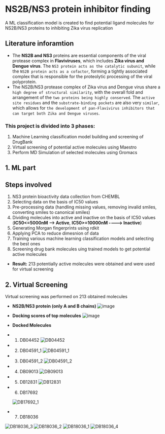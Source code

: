 # NS2B/NS3 protein inhibitor finding
 A ML classification model is created to find potential ligand molecules for NS2B/NS3 proteins to inhibiting Zika virus replication

## **Literature inforamtion**
- The **NS2B and NS3** proteins are essential components of the viral protease complex in **Flaviviruses**, which includes **Zika virus and Dengue virus**. The `NS3 protein acts as the catalytic subunit`, while the `NS2B protein acts as a cofactor`, forming a tightly associated complex that is responsible for the proteolytic processing of the viral polyprotein.
- The NS2B/NS3 protease complex of Zika virus and Dengue virus share a `high degree of structural similarity`, with the overall fold and arrangement of the `two proteins being highly conserved`. The `active site residues` and the `substrate-binding pockets` are also very `similar`, which allows for `the development of pan-Flavivirus inhibitors that can target both Zika and Dengue viruses`.

### **This project is divided into 3 phases:**
 1. Machine Learning classification model building and screening of DrugBank
 2. Virtual screening of potential active molecules using Maestro
 3. Perform MD Simulation of selected molecules using Gromacs

## **1. ML part**
## **Steps involved**
1. NS3 protein bioactivity data collection from CHEMBL
2. Selecting data on the basis of IC50 values
3. Pre-processing data (handling missing values, removing invalid smiles, converting smiles to canonical smiles)
4. Dividing molecules into active and inactive on the basis of IC50 values (**IC50<=5000nM --> Active**, **IC50>=10000nM ----> Inactive**)
5. Generating Morgan fingerprints using rdkit
6. Applying PCA to reduce dimesnion of data
7. Training various machine learning classification models and selecting the best ones
8. Screening drug bank molecules uing trained models to get potential active molecules
- **Result:** 213 potentially active molecules were obtained and were used for virtual screening

## **2. Virtual Screening**
Virtual screening was performed on 213 obtained molecules
- **NS2B/NS3 protein (only A and B chains)**
![image](https://github.com/ankit-singh973/NS2B-NS3-protein-inhibitor-finding/assets/113300592/393c5ac4-4f1c-4307-b1c3-11f73042dffe)

- **Docking scores of top molecules**
![image](https://github.com/ankit-singh973/NS2B-NS3-protein-inhibitor-finding/assets/113300592/e4c999f7-796b-4a6e-8ef6-b5dcc75fb182)

- **Docked Molecules**
- 1. DB04452
![DB04452](https://github.com/ankit-singh973/NS2B-NS3-protein-inhibitor-finding/assets/113300592/b5a34c57-a992-4a90-b4c0-4d2d44ce2d1a)

- 2. DB04591_1
     ![DB04591_1](https://github.com/ankit-singh973/NS2B-NS3-protein-inhibitor-finding/assets/113300592/83a609dc-b766-4661-926e-3b430505c505)

 - 3. DB04591_2
      ![DB04591_2](https://github.com/ankit-singh973/NS2B-NS3-protein-inhibitor-finding/assets/113300592/ce47601c-a4a1-43d9-a3c9-b4febe1a43d5)

- 4. DB09013
   ![DB09013](https://github.com/ankit-singh973/NS2B-NS3-protein-inhibitor-finding/assets/113300592/445b5c33-85aa-460f-8b84-197fc749fbe0)

- 5. DB12831
   ![DB12831](https://github.com/ankit-singh973/NS2B-NS3-protein-inhibitor-finding/assets/113300592/a5968c88-3a47-4c87-adb7-243067b315c0)

- 6. DB17692
   
   ![DB17692_1](https://github.com/ankit-singh973/NS2B-NS3-protein-inhibitor-finding/assets/113300592/1cd44e05-2d3b-4bb7-be04-dc9d9b518eec)

- 7. DB18036
   
![DB18036_3](https://github.com/ankit-singh973/NS2B-NS3-protein-inhibitor-finding/assets/113300592/1ed13dfb-008b-4947-879f-375d783bcb77)
![DB18036_2](https://github.com/ankit-singh973/NS2B-NS3-protein-inhibitor-finding/assets/113300592/f498615c-ab72-4cc7-9e6e-6a03d155fa5d)
![DB18036_1](https://github.com/ankit-singh973/NS2B-NS3-protein-inhibitor-finding/assets/113300592/2e02f9f9-806f-4f14-8dd4-39abe09bffc7)
![DB18036_4](https://github.com/ankit-singh973/NS2B-NS3-protein-inhibitor-finding/assets/113300592/ec58b355-7e48-4a55-864d-0421ccf0f3f4)

